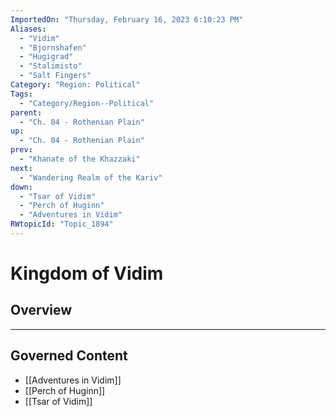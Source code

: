 ```yaml
---
ImportedOn: "Thursday, February 16, 2023 6:10:23 PM"
Aliases:
  - "Vidim"
  - "Bjornshafen"
  - "Hugigrad"
  - "Stalimisto"
  - "Salt Fingers"
Category: "Region: Political"
Tags:
  - "Category/Region--Political"
parent:
  - "Ch. 04 - Rothenian Plain"
up:
  - "Ch. 04 - Rothenian Plain"
prev:
  - "Khanate of the Khazzaki"
next:
  - "Wandering Realm of the Kariv"
down:
  - "Tsar of Vidim"
  - "Perch of Huginn"
  - "Adventures in Vidim"
RWtopicId: "Topic_1894"
---
```

# Kingdom of Vidim
## Overview
---
## Governed Content
- [[Adventures in Vidim]]
- [[Perch of Huginn]]
- [[Tsar of Vidim]]

